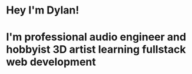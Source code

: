 # Hey I'm Dylan! 

# I'm professional audio engineer and hobbyist 3D artist learning fullstack web development

